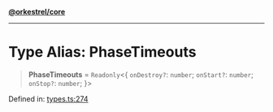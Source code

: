 [**@orkestrel/core**](../index.md)

***

# Type Alias: PhaseTimeouts

> **PhaseTimeouts** = `Readonly`\<\{ `onDestroy?`: `number`; `onStart?`: `number`; `onStop?`: `number`; \}\>

Defined in: [types.ts:274](https://github.com/orkestrel/core/blob/076093e61b67cd3d4198b173439f047ddbc97abc/src/types.ts#L274)
